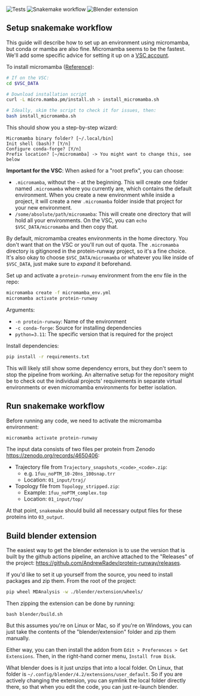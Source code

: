 ![Tests](https://github.com/AndrewRadev/protein-runway/actions/workflows/tests.yml/badge.svg)
![Snakemake workflow](https://github.com/AndrewRadev/protein-runway/actions/workflows/snakemake.yml/badge.svg)
![Blender extension](https://github.com/AndrewRadev/protein-runway/actions/workflows/blender_extension.yml/badge.svg)

## Setup snakemake workflow

This guide will describe how to set up an environment using micromamba, but conda or mamba are also fine. Micromamba seems to be the fastest. We'll add some specific advice for setting it up on a [VSC account](https://docs.vscentrum.be/index.html).

To install micromamba ([Reference](https://mamba.readthedocs.io/en/latest/installation/micromamba-installation.html)):

```bash
# If on the VSC:
cd $VSC_DATA

# Download installation script
curl -L micro.mamba.pm/install.sh > install_micromamba.sh

# Ideally, skim the script to check it for issues, then:
bash install_micromamba.sh
```

This should show you a step-by-step wizard:

```
Micromamba binary folder? [~/.local/bin]
Init shell (bash)? [Y/n]
Configure conda-forge? [Y/n]
Prefix location? [~/micromamba] -> You might want to change this, see below
```

**Important for the VSC**: When asked for a \"root prefix\", you can choose:

- `.micromamba`, without the `~` at the beginning. This will create one folder named `.micromamba` where you currently are, which contains the default environment. When you create a new environment while inside a project, it will create a new `.micromamba` folder inside that project for your new environment.
- `/some/absolute/path/micromamba`: This will create one directory that will hold all your environments. On the VSC, you can `echo $VSC_DATA/micromamba` and then copy that.

By default, micromamba creates environments in the home directory. You don't want that on the VSC or you'll run out of quota. The `.micromamba` directory is gitignored in the protein-runway project, so it's a fine choice. It's also okay to choose `$VSC_DATA/micromamba` or whatever you like inside of `$VSC_DATA`, just make sure to *expand* it beforehand.

Set up and activate a `protein-runway` environment from the env file in
the repo:

```bash
micromamba create -f micromamba_env.yml
micromamba activate protein-runway
```

Arguments:

-   `-n protein-runway`: Name of the environment
-   `-c conda-forge`: Source for installing dependencies
-   `python=3.11`: The specific version that is required for the project

Install dependencies:

```bash
pip install -r requirements.txt
```

This will likely still show some dependency errors, but they don't seem
to stop the pipeline from working. An alternative setup for the
repository might be to check out the individual projects' requirements
in separate virtual environments or even micromamba environments for
better isolation.

## Run snakemake workflow

Before running any code, we need to activate the micromamba environment:

```bash
micromamba activate protein-runway
```

The input data consists of two files per protein from Zenodo <https://zenodo.org/records/4650406>:

- Trajectory file from `Trajectory_snapshots_<code>_<code>.zip`:
    - e.g. `1fuu_noPTM_10-20ns_100snap.trr`
    - Location: `01_input/traj/`
- Topology file from `Topology_stripped.zip`:
    - Example: `1fuu_noPTM_complex.top`
    - Location: `01_input/top/`

At that point, `snakemake` should build all necessary output files for these proteins into `03_output`.

## Build blender extension

The easiest way to get the blender extension is to use the version that is built by the github actions pipeline, an archive attached to the \"Releases\" of the project: <https://github.com/AndrewRadev/protein-runway/releases>.

If you'd like to set it up yourself from the source, you need to install packages and zip them. From the root of the project:

``` bash
pip wheel MDAnalysis -w ./blender/extension/wheels/
```

Then zipping the extension can be done by running:

```
bash blender/build.sh
```

But this assumes you're on Linux or Mac, so if you're on Windows, you can just take the contents of the "blender/extension" folder and zip them manually.

Either way, you can then install the addon from `Edit > Preferences > Get Extensions`. Then, in the right-hand corner menu, `Install from Disk`.

What blender does is it just unzips that into a local folder. On Linux, that folder is `~/.config/blender/4.2/extensions/user_default`. So if you are actively changing the extension, you can symlink the local folder directly there, so that when you edit the code, you can just re-launch blender.
